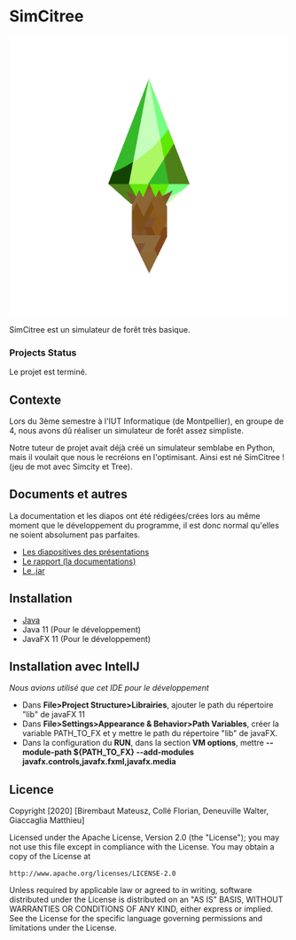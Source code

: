 # SimCitree

![SimCitree Logo](/documents/logo_simcitree.png)


SimCitree est un simulateur de forêt très basique. 

### Projects Status
Le projet est terminé.

## Contexte

Lors du 3ème semestre à l'IUT Informatique (de Montpellier), en groupe de 4, nous avons dû réaliser un simulateur de forêt assez simpliste.

Notre tuteur de projet avait déjà créé un simulateur semblabe en Python, mais il voulait que nous le recréions en l'optimisant. Ainsi est né SimCitree ! (jeu de mot avec Simcity et Tree).

## Documents et autres

La documentation et les diapos ont été rédigées/crées lors au même moment que le développement du programme, il est donc normal qu'elles ne soient absolument pas parfaites.

- [Les diapositives des présentations](/documents/diapos)
- [Le rapport (la documentations)](/documents/rapport_de_projet_simcitree.pdf)
- [Le .jar](/documents/SimCitree.jar)

## Installation

- [Java](https://www.java.com/fr/) 
- Java 11 (Pour le développement)
- JavaFX 11 (Pour le développement)


## Installation avec IntellJ

*Nous avions utilisé que cet IDE pour le développement*

- Dans **File>Project Structure>Librairies**, ajouter le path du répertoire "lib" de javaFX 11 
- Dans **File>Settings>Appearance & Behavior>Path Variables**, créer la variable PATH_TO_FX et y mettre le path du répertoire "lib" de javaFX.
- Dans la configuration du **RUN**, dans la section **VM options**, mettre **--module-path ${PATH_TO_FX} --add-modules javafx.controls,javafx.fxml,javafx.media**

## Licence


Copyright [2020] [Birembaut Mateusz, Collé Florian, Deneuville Walter, Giaccaglia Matthieu]

Licensed under the Apache License, Version 2.0 (the "License");
you may not use this file except in compliance with the License.
You may obtain a copy of the License at

    http://www.apache.org/licenses/LICENSE-2.0

Unless required by applicable law or agreed to in writing, software
distributed under the License is distributed on an "AS IS" BASIS,
WITHOUT WARRANTIES OR CONDITIONS OF ANY KIND, either express or implied.
See the License for the specific language governing permissions and
limitations under the License.
